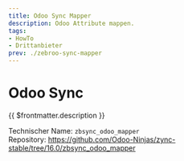```yaml
---
title: Odoo Sync Mapper
description: Odoo Attribute mappen.
tags:
- HowTo
- Drittanbieter
prev: ./zebroo-sync-mapper
---
```

# Odoo Sync

{{ $frontmatter.description }}

Technischer Name: `zbsync_odoo_mapper`\
Repository: <https://github.com/Odoo-Ninjas/zync-stable/tree/16.0/zbsync_odoo_mapper>
